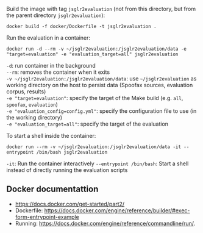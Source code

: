 
Build the image with tag `jsglr2evaluation` (not from this directory, but from the parent directory `jsglr2evaluation`):

```
docker build -f docker/Dockerfile -t jsglr2evaluation .
```

Run the evaluation in a container:

```
docker run -d --rm -v ~/jsglr2evaluation:/jsglr2evaluation/data -e "target=evaluation" -e "evaluation_target=all" jsglr2evaluation
```

`-d`: run container in the background  
`--rm`: removes the container when it exits  
`-v ~/jsglr2evaluation:/jsglr2evaluation/data`: use `~/jsglr2evaluation` as working directory on the host to persist data (Spoofax sources, evaluation corpus, results)  
`-e "target=evaluation"`: specify the target of the Make build (e.g. `all`, `spoofax`, `evaluation`)  
`-e "evaluation_config=config.yml"`: specify the configuration file to use (in the working directory)  
`-e "evaluation_target=all"`: specify the target of the evaluation


To start a shell inside the container:

```
docker run --rm -v ~/jsglr2evaluation:/jsglr2evaluation/data -it --entrypoint /bin/bash jsglr2evaluation
```

`-it`: Run the container interactively
`--entrypoint /bin/bash`: Start a shell instead of directly running the evaluation scripts

## Docker documentattion

- https://docs.docker.com/get-started/part2/
- Dockerfile: https://docs.docker.com/engine/reference/builder/#exec-form-entrypoint-example
- Running: https://docs.docker.com/engine/reference/commandline/run/.
